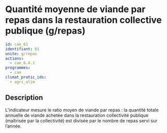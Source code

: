 # Quantité moyenne de viande par repas dans la restauration collective publique (g/repas)
```yaml
id: cae_61
identifiant: 61
unite: g/repas
actions:
  - cae_6.4.1
programmes:
  - cae
climat_pratic_ids:
  - agri_alim
```
## Description
L’indicateur mesure le ratio moyen de viande par repas : la quantité totale annuelle de viande achetée dans la restauration collectivité publique (maîtrisée par la collectivité) est divisée par le nombre de repas servi sur l’année.




